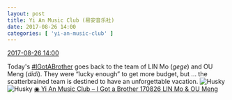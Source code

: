 ```yaml
---
layout: post
title: Yi An Music Club (易安音乐社)
date: 2017-08-26 14:00
categories: [ 'yi-an-music-club' ]
---
```


<div class="weibo-info">
  <a href="http://weibo.com/6094546964/FiSw3fJkL">2017-08-26 14:00</a>
</div>

Today's [#IGotABrother](http://weibo.com/p/10080861f662f85120fee304ac320a7735365a) goes back to the team of LIN Mo (*gege*) and OU Meng (*didi*). They were “lucky enough” to get more budget, but … the scatterbrained team is destined to have an unforgettable vacation. ![Husky](http://img.t.sinajs.cn/t4/appstyle/expression/ext/normal/74/moren_hashiqi_org.png)![Husky](http://img.t.sinajs.cn/t4/appstyle/expression/ext/normal/74/moren_hashiqi_org.png) [◉ Yi An Music Club – I Got a Brother 170826 LIN Mo & OU Meng](https://www.youtube.com/watch?v=bR4dTkKhyds)
